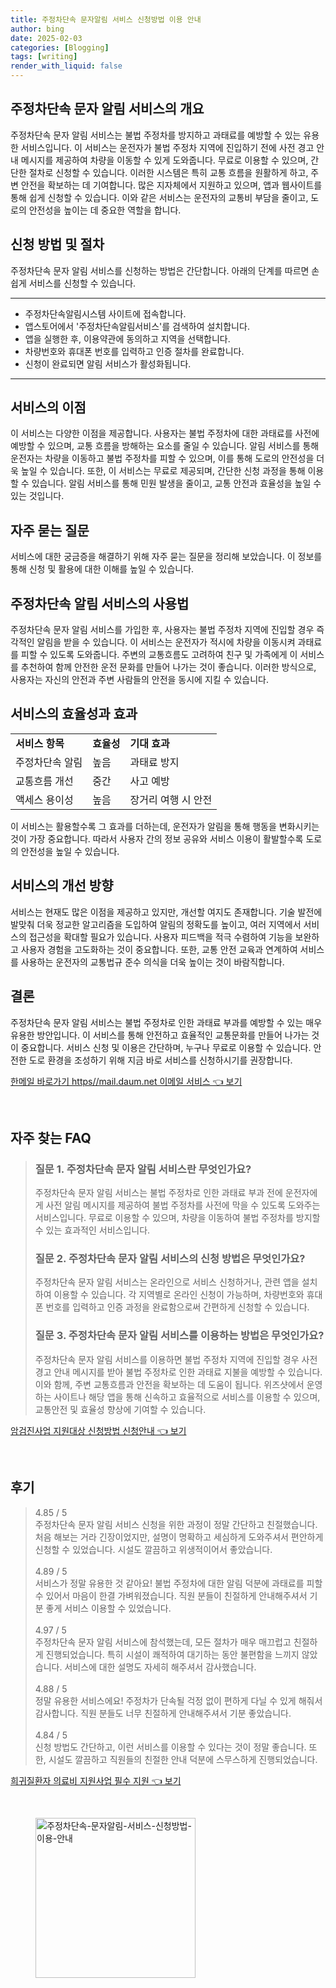 ```yaml
---
title: 주정차단속 문자알림 서비스 신청방법 이용 안내
author: bing
date: 2025-02-03
categories: [Blogging]
tags: [writing]
render_with_liquid: false
---
```



<h2 id='주정차단속 문자 알림 서비스의 개요'>주정차단속 문자 알림 서비스의 개요</h2>

<p>주정차단속 문자 알림 서비스는 불법 주정차를 방지하고 과태료를 예방할 수 있는 유용한 서비스입니다. 이 서비스는 운전자가 불법 주정차 지역에 진입하기 전에 사전 경고 안내 메시지를 제공하여 차량을 이동할 수 있게 도와줍니다. 무료로 이용할 수 있으며, 간단한 절차로 신청할 수 있습니다. 이러한 시스템은 특히 교통 흐름을 원활하게 하고, 주변 안전을 확보하는 데 기여합니다. 많은 지자체에서 지원하고 있으며, 앱과 웹사이트를 통해 쉽게 신청할 수 있습니다. 이와 같은 서비스는 운전자의 교통비 부담을 줄이고, 도로의 안전성을 높이는 데 중요한 역할을 합니다.</p>

<h2 id='신청 방법 및 절차'>신청 방법 및 절차</h2>

<p>주정차단속 문자 알림 서비스를 신청하는 방법은 간단합니다. 아래의 단계를 따르면 손쉽게 서비스를 신청할 수 있습니다.</p>

<hr />

<ul>
    <li>주정차단속알림시스템 사이트에 접속합니다.</li>
    <li>앱스토어에서 '주정차단속알림서비스'를 검색하여 설치합니다.</li>
    <li>앱을 실행한 후, 이용약관에 동의하고 지역을 선택합니다.</li>
    <li>차량번호와 휴대폰 번호를 입력하고 인증 절차를 완료합니다.</li>
    <li>신청이 완료되면 알림 서비스가 활성화됩니다.</li>
</ul>

<hr />

<h2 id='서비스의 이점'>서비스의 이점</h2>

<p>이 서비스는 다양한 이점을 제공합니다. 사용자는 불법 주정차에 대한 과태료를 사전에 예방할 수 있으며, 교통 흐름을 방해하는 요소를 줄일 수 있습니다. 알림 서비스를 통해 운전자는 차량을 이동하고 불법 주정차를 피할 수 있으며, 이를 통해 도로의 안전성을 더욱 높일 수 있습니다. 또한, 이 서비스는 무료로 제공되며, 간단한 신청 과정을 통해 이용할 수 있습니다. 알림 서비스를 통해 민원 발생을 줄이고, 교통 안전과 효율성을 높일 수 있는 것입니다.</p>

<h2 id='자주 묻는 질문'>자주 묻는 질문</h2>

<p>서비스에 대한 궁금증을 해결하기 위해 자주 묻는 질문을 정리해 보았습니다. 이 정보를 통해 신청 및 활용에 대한 이해를 높일 수 있습니다.</p>

<h2 id='주정차단속 알림 서비스의 사용법'>주정차단속 알림 서비스의 사용법</h2>

<p>주정차단속 문자 알림 서비스를 가입한 후, 사용자는 불법 주정차 지역에 진입할 경우 즉각적인 알림을 받을 수 있습니다. 이 서비스는 운전자가 적시에 차량을 이동시켜 과태료를 피할 수 있도록 도와줍니다. 주변의 교통흐름도 고려하여 친구 및 가족에게 이 서비스를 추천하여 함께 안전한 운전 문화를 만들어 나가는 것이 좋습니다.  이러한 방식으로, 사용자는 자신의 안전과 주변 사람들의 안전을 동시에 지킬 수 있습니다.</p>

<h2 id='서비스의 효율성과 효과'>서비스의 효율성과 효과</h2>

<table>
    <tr>
        <td><b>서비스 항목</b></td>
        <td><b>효율성</b></td>
        <td><b>기대 효과</b></td>
    </tr>
    <tr>
        <td>주정차단속 알림</td>
        <td>높음</td>
        <td>과태료 방지</td>
    </tr>
    <tr>
        <td>교통흐름 개선</td>
        <td>중간</td>
        <td>사고 예방</td>
    </tr>
    <tr>
        <td>액세스 용이성</td>
        <td>높음</td>
        <td>장거리 여행 시 안전</td>
    </tr>
</table>

<p>이 서비스는 활용할수록 그 효과를 더하는데, 운전자가 알림을 통해 행동을 변화시키는 것이 가장 중요합니다. 따라서 사용자 간의 정보 공유와 서비스 이용이 활발할수록 도로의 안전성을 높일 수 있습니다.</p>

<h2 id='서비스의 개선 방향'>서비스의 개선 방향</h2>

<p>서비스는 현재도 많은 이점을 제공하고 있지만, 개선할 여지도 존재합니다. 기술 발전에 발맞춰 더욱 정교한 알고리즘을 도입하여 알림의 정확도를 높이고, 여러 지역에서 서비스의 접근성을 확대할 필요가 있습니다. 사용자 피드백을 적극 수렴하여 기능을 보완하고 사용자 경험을 고도화하는 것이 중요합니다. 또한, 교통 안전 교육과 연계하여 서비스를 사용하는 운전자의 교통법규 준수 의식을 더욱 높이는 것이 바람직합니다.</p>

<h2 id='결론'>결론</h2>

<p>주정차단속 문자 알림 서비스는 불법 주정차로 인한 과태료 부과를 예방할 수 있는 매우 유용한 방안입니다. 이 서비스를 통해 안전하고 효율적인 교통문화를 만들어 나가는 것이 중요합니다. 서비스 신청 및 이용은 간단하며, 누구나 무료로 이용할 수 있습니다. 안전한 도로 환경을 조성하기 위해 지금 바로 서비스를 신청하시기를 권장합니다.</p>


<p><a class="click-button" title="한메일 바로가기 https//mail.daum.net 이메일 서비스" href="https://afficreate.github.io/posts/%ED%95%9C%EB%A9%94%EC%9D%BC-%EB%B0%94%EB%A1%9C%EA%B0%80%EA%B8%B0-httpsmail.daum.net-%EC%9D%B4%EB%A9%94%EC%9D%BC-%EC%84%9C%EB%B9%84%EC%8A%A4/" rel="dofollow">한메일 바로가기 https//mail.daum.net 이메일 서비스 👈 보기</a></p><br>
<h2 id='자주_찾는_FAQ'>자주 찾는 FAQ</h2>
<div itemscope="" itemtype="https://schema.org/FAQPage"> 
<blockquote> 
<div itemscope="" itemprop="mainEntity" itemtype="https://schema.org/Question"> 
<h3 itemprop="name">질문 1. 주정차단속 문자 알림 서비스란 무엇인가요?</h3> 
<div itemscope="" itemprop="acceptedAnswer" itemtype="https://schema.org/Answer"> 
<span itemprop="text"> 
<p>주정차단속 문자 알림 서비스는 불법 주정차로 인한 과태료 부과 전에 운전자에게 사전 알림 메시지를 제공하여 불법 주정차를 사전에 막을 수 있도록 도와주는 서비스입니다. 무료로 이용할 수 있으며, 차량을 이동하여 불법 주정차를 방지할 수 있는 효과적인 서비스입니다.</p> 
</span> 
</div> 
</div> 
<div itemscope="" itemprop="mainEntity" itemtype="https://schema.org/Question"> 
<h3 itemprop="name">질문 2. 주정차단속 문자 알림 서비스의 신청 방법은 무엇인가요?</h3> 
<div itemscope="" itemprop="acceptedAnswer" itemtype="https://schema.org/Answer"> 
<span itemprop="text"> 
<p>주정차단속 문자 알림 서비스는 온라인으로 서비스 신청하거나, 관련 앱을 설치하여 이용할 수 있습니다. 각 지역별로 온라인 신청이 가능하며, 차량번호와 휴대폰 번호를 입력하고 인증 과정을 완료함으로써 간편하게 신청할 수 있습니다.</p> 
</span> 
</div> 
</div> 
<div itemscope="" itemprop="mainEntity" itemtype="https://schema.org/Question"> 
<h3 itemprop="name">질문 3. 주정차단속 문자 알림 서비스를 이용하는 방법은 무엇인가요?</h3> 
<div itemscope="" itemprop="acceptedAnswer" itemtype="https://schema.org/Answer"> 
<span itemprop="text"> 
<p>주정차단속 문자 알림 서비스를 이용하면 불법 주정차 지역에 진입할 경우 사전 경고 안내 메시지를 받아 불법 주정차로 인한 과태료 지불을 예방할 수 있습니다. 이와 함께, 주변 교통흐름과 안전을 확보하는 데 도움이 됩니다. 위즈샷에서 운영하는 사이트나 해당 앱을 통해 신속하고 효율적으로 서비스를 이용할 수 있으며, 교통안전 및 효율성 향상에 기여할 수 있습니다.</p> 
</span> 
</div> 
</div> 
</blockquote> 
</div>
<p><a class="click-button" title="암검진사업 지원대상 신청방법 신청안내" href="https://afficreate.github.io/posts/%EC%95%94%EA%B2%80%EC%A7%84%EC%82%AC%EC%97%85-%EC%A7%80%EC%9B%90%EB%8C%80%EC%83%81-%EC%8B%A0%EC%B2%AD%EB%B0%A9%EB%B2%95-%EC%8B%A0%EC%B2%AD%EC%95%88%EB%82%B4/" rel="dofollow">암검진사업 지원대상 신청방법 신청안내 👈 보기</a></p><br>
<h2 id='후기'>후기</h2>
<div itemscope itemtype="https://schema.org/Product">
  <blockquote>
  <div itemprop="review" itemscope itemtype="https://schema.org/Review">
      <div itemprop="reviewRating" itemscope itemtype="https://schema.org/Rating"> <span itemprop="ratingValue">4.85</span> / <span itemprop="bestRating">5</span> </div>
      <span itemprop="reviewBody">주정차단속 문자 알림 서비스 신청을 위한 과정이 정말 간단하고 친절했습니다. 처음 해보는 거라 긴장이었지만, 설명이 명확하고 세심하게 도와주셔서 편안하게 신청할 수 있었습니다. 시설도 깔끔하고 위생적이어서 좋았습니다.</span>
  </div>
  <br>
  <div itemprop="review" itemscope itemtype="https://schema.org/Review">
      <div itemprop="reviewRating" itemscope itemtype="https://schema.org/Rating"> <span itemprop="ratingValue">4.89</span> / <span itemprop="bestRating">5</span> </div>
      <span itemprop="reviewBody">서비스가 정말 유용한 것 같아요! 불법 주정차에 대한 알림 덕분에 과태료를 피할 수 있어서 마음이 한결 가벼워졌습니다. 직원 분들이 친절하게 안내해주셔서 기분 좋게 서비스 이용할 수 있었습니다.</span>
  </div>
  <br>
  <div itemprop="review" itemscope itemtype="https://schema.org/Review">
      <div itemprop="reviewRating" itemscope itemtype="https://schema.org/Rating"> <span itemprop="ratingValue">4.97</span> / <span itemprop="bestRating">5</span> </div>
      <span itemprop="reviewBody">주정차단속 문자 알림 서비스에 참석했는데, 모든 절차가 매우 매끄럽고 친절하게 진행되었습니다. 특히 시설이 쾌적하여 대기하는 동안 불편함을 느끼지 않았습니다. 서비스에 대한 설명도 자세히 해주셔서 감사했습니다.</span>
  </div>
  <br>
  <div itemprop="review" itemscope itemtype="https://schema.org/Review">
      <div itemprop="reviewRating" itemscope itemtype="https://schema.org/Rating"> <span itemprop="ratingValue">4.88</span> / <span itemprop="bestRating">5</span> </div>
      <span itemprop="reviewBody">정말 유용한 서비스에요! 주정차가 단속될 걱정 없이 편하게 다닐 수 있게 해줘서 감사합니다. 직원 분들도 너무 친절하게 안내해주셔서 기분 좋았습니다.</span>
  </div>
  <br>
  <div itemprop="review" itemscope itemtype="https://schema.org/Review">
      <div itemprop="reviewRating" itemscope itemtype="https://schema.org/Rating"> <span itemprop="ratingValue">4.84</span> / <span itemprop="bestRating">5</span> </div>
      <span itemprop="reviewBody">신청 방법도 간단하고, 이런 서비스를 이용할 수 있다는 것이 정말 좋습니다. 또한, 시설도 깔끔하고 직원들의 친절한 안내 덕분에 스무스하게 진행되었습니다.</span>
  </div>
  </blockquote>
</div>
<p><a class="click-button" title="희귀질환자 의료비 지원사업 필수 지원" href="https://afficreate.github.io/posts/%ED%9D%AC%EA%B7%80%EC%A7%88%ED%99%98%EC%9E%90-%EC%9D%98%EB%A3%8C%EB%B9%84-%EC%A7%80%EC%9B%90%EC%82%AC%EC%97%85-%ED%95%84%EC%88%98-%EC%A7%80%EC%9B%90/" rel="dofollow">희귀질환자 의료비 지원사업 필수 지원 👈 보기</a></p><br>
<figure class="image"><img src="https://afficreate.github.io/assets/img/thumbnail/주정차단속-문자알림-서비스-신청방법-이용-안내.webp" alt="주정차단속-문자알림-서비스-신청방법-이용-안내" width="256" height="256"></figure>